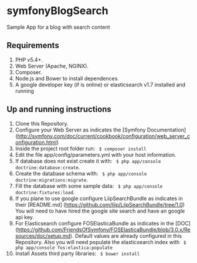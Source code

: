 
# symfonyBlogSearch
Sample App for a blog with search content

## Requirements
1. PHP v5.4+.
2. Web Server (Apache, NGINX).
3. Composer.
4. Node.js and Bower to install dependences.
5. A google developer key (if is online) or elasticsearch v1.7 installed and running

## Up and running instructions
1. Clone this Repository.
2. Configure your Web Server as indicates the  [Symfony Documentation] (http://symfony.com/doc/current/cookbook/configuration/web_server_configuration.html)
3. Inside the project root folder run:  ` $ composer install`
4. Edit the file app/config/parameters.yml with your host information.
5. If database does not exist create it with: ` $ php app/console doctrine:database:create`.
6. Create the database schema with: ` $ php app/console doctrine:migrations:migrate`.
7. Fill the database with some sample data: ` $ php app/console doctrine:fixtures:load`.
8. If you plane to use google configure LiipSearchBundle as indicates in their [README.md] (https://github.com/liip/LiipSearchBundle/tree/1.0)
    You will need to have hired the google site search and have an google api key.
9. For Elasticsearch configure FOSElasticaBundle as indicates in the [DOC] (https://github.com/FriendsOfSymfony/FOSElasticaBundle/blob/3.0.x/Resources/doc/setup.md). Default              values are already configured in this Repository. Also you will need populate the elasticsearch index with ` $ php app/console fos:elastica:populate`
10. Install Assets third party libraries: ` $ bower install`
